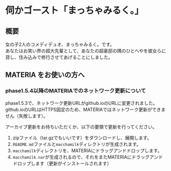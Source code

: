 # 伺かゴースト「まっちゃみるく。」

## 概要

女の子2人のコメディデュオ、まっちゃみるく。です。  
あなたはお笑い界の超大先輩として、あなたの超豪邸の隅のひとへやを彼女らに貸し、住み込みで修行させてあげることにしました。

## MATERIA をお使いの方へ

### phase1.5.4以降のMATERIAでのネットワーク更新について

phase1.5.3で、ネットワーク更新URLがgithub.ioのURLに変更されました。  
github.ioのURLはHTTPS固定のため、MATERIAではネットワーク更新ができません（失敗します）。

アーカイブ更新をお待ちいただくか、以下の要領で更新を行ってください。

1. zipファイル（tar.gzでもいいです）をダウンロードし、展開します。
2. `README.md`ファイルと`macchamilk`ディレクトリが生成されます。
3. `macchamilk`ディレクトリを、MATERIAにドラッグアンドドロップします。
4. `macchamilk.nar`が生成されるので、それをまたMATERIAにドラッグアンドドロップします（更新がインストールされます）
